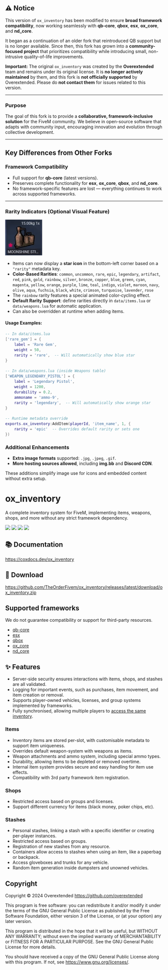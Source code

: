 ## ⚠️ Notice

This version of `ox_inventory` has been modified to ensure **broad framework compatibility**, now working seamlessly with **qb-core**, **qbox**, **esx**, **ox_core**, and **nd_core**.

It began as a continuation of an older fork that reintroduced QB support but is no longer available. Since then, this fork has grown into a **community-focused project** that prioritizes compatibility while introducing small, non-intrusive quality-of-life improvements.

**Important:**
The original `ox_inventory` was created by the **Overextended** team and remains under its original license. It is **no longer actively maintained** by them, and this fork is **not officially supported** by Overextended.
Please do **not contact them** for issues related to this version.

---

### Purpose

The goal of this fork is to provide a **collaborative, framework-inclusive solution** for the FiveM community. We believe in open-source software that adapts with community input, encouraging innovation and evolution through collective development.

---

## Key Differences from Other Forks

### Framework Compatibility

* Full support for **qb-core** (latest versions).
* Preserves complete functionality for **esx**, **ox_core**, **qbox**, and **nd_core**.
* No framework-specific features are lost — everything continues to work across supported frameworks.

---

### Rarity Indicators (Optional Visual Feature)

![Rarity System Demo](rarity.gif)

* Items can now display a **star icon** in the bottom-left corner based on a `"rarity"` metadata key.
* **Color-Based Rarities**: `common`, `uncommon`, `rare`, `epic`, `legendary`, `artifact`, `red`, `pink`, `gold`, `rainbow`, `silver`, `bronze`, `copper`, `blue`, `green`, `cyan`, `magenta`, `yellow`, `orange`, `purple`, `lime`, `teal`, `indigo`, `violet`, `maroon`, `navy`, `olive`, `aqua`, `fuchsia`, `black`, `white`, `crimson`, `turquoise`, `lavender`, `rose`
* The `rainbow` rarity features a special animated color-cycling effect.
* **Default Rarity Support**: define rarities directly in `data/items.lua` or `data/weapons.lua` for automatic application.
* Can also be overridden at runtime when adding items.

#### Usage Examples:
```lua
-- In data/items.lua
['rare_gem'] = {
    label = 'Rare Gem',
    weight = 50,
    rarity = 'rare',  -- Will automatically show blue star
}

-- In data/weapons.lua (inside Weapons table)
['WEAPON_LEGENDARY_PISTOL'] = {
    label = 'Legendary Pistol',
    weight = 1200,
    durability = 0.2,
    ammoname = 'ammo-9',
    rarity = 'legendary',  -- Will automatically show orange star
}

-- Runtime metadata override
exports.ox_inventory:AddItem(playerId, 'item_name', 1, {
    rarity = 'epic'  -- Overrides default rarity or sets one
})
```

### Additional Enhancements

* **Extra image formats** supported: `.jpg`, `.jpeg`, `.gif`.
* **More hosting sources allowed**, including **img.bb** and **Discord CDN**.

These additions simplify image use for icons and embedded content without extra setup.

# ox_inventory

A complete inventory system for FiveM, implementing items, weapons, shops, and more without any strict framework dependency.

![](https://img.shields.io/github/downloads/TheOrderFivem/ox_inventory/total?logo=github)
![](https://img.shields.io/github/downloads/TheOrderFivem/ox_inventory/latest/total?logo=github)
![](https://img.shields.io/github/contributors/TheOrderFivem/ox_inventory?logo=github)
![](https://img.shields.io/github/v/release/TheOrderFivem/ox_inventory?logo=github)

## 📚 Documentation

https://coxdocs.dev/ox_inventory

## 💾 Download

https://github.com/TheOrderFivem/ox_inventory/releases/latest/download/ox_inventory.zip

## Supported frameworks

We do not guarantee compatibility or support for third-party resources.

- [qb-core](https://github.com/qbcore-framework/qb-core)
- [esx](https://github.com/esx-framework/esx_core)
- [qbox](https://github.com/Qbox-project/qbx_core)
- [ox_core](https://github.com/communityox/ox_core)
- [nd_core](https://github.com/ND-Framework/ND_Core)

## ✨ Features

- Server-side security ensures interactions with items, shops, and stashes are all validated.
- Logging for important events, such as purchases, item movement, and item creation or removal.
- Supports player-owned vehicles, licenses, and group systems implemented by frameworks.
- Fully synchronised, allowing multiple players to [access the same inventory](https://user-images.githubusercontent.com/65407488/230926091-c0033732-d293-48c9-9d62-6f6ae0a8a488.mp4).

### Items

- Inventory items are stored per-slot, with customisable metadata to support item uniqueness.
- Overrides default weapon-system with weapons as items.
- Weapon attachments and ammo system, including special ammo types.
- Durability, allowing items to be depleted or removed overtime.
- Internal item system provides secure and easy handling for item use effects.
- Compatibility with 3rd party framework item registration.

### Shops

- Restricted access based on groups and licenses.
- Support different currency for items (black money, poker chips, etc).

### Stashes

- Personal stashes, linking a stash with a specific identifier or creating per-player instances.
- Restricted access based on groups.
- Registration of new stashes from any resource.
- Containers allow access to stashes when using an item, like a paperbag or backpack.
- Access gloveboxes and trunks for any vehicle.
- Random item generation inside dumpsters and unowned vehicles.

## Copyright

Copyright © 2024 Overextended <https://github.com/overextended>

This program is free software: you can redistribute it and/or modify it under the terms of the GNU General Public License as published by the Free Software Foundation, either version 3 of the License, or (at your option) any later version.

This program is distributed in the hope that it will be useful, but WITHOUT ANY WARRANTY; without even the implied warranty of MERCHANTABILITY or FITNESS FOR A PARTICULAR PURPOSE. See the GNU General Public License for more details.

You should have received a copy of the GNU General Public License along with this program. If not, see <https://www.gnu.org/licenses/>.
